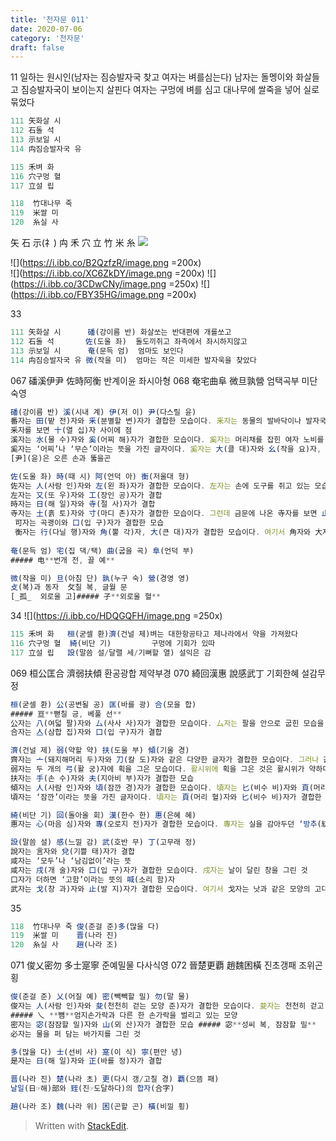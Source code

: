 ```yaml
---
title: '천자문 011'
date: 2020-07-06
category: '천자문'
draft: false
---
```

11 일하는 원시인(남자는 짐승발자국 찾고 여자는 벼를심는다)
남자는 돌멩이와 화살들고 짐승발자국이 보이는지 살핀다
여자는 구멍에 벼를 심고 
대나무에 쌀죽을 넣어 실로묶었다


```js
111 矢화살 시
112 石돌 석
113 示보일 시
114 禸짐승발자국 유

115 禾벼 화
116 穴구멍 혈
117 立설 립

118  竹대나무 죽
119  米쌀 미
120  糸실 사
```
矢 石 示(礻) 禸 禾 穴 立 竹 米 糸 
![](https://i.ibb.co/1QZf3Qd/2020-07-06-10-33-53.png)
      
 ![](https://i.ibb.co/B2QzfzR/image.png =200x)     
![](https://i.ibb.co/XC6ZkDY/image.png =200x)
![](https://i.ibb.co/3CDwCNy/image.png =250x)
![](https://i.ibb.co/FBY35HG/image.png =200x)

33
```js
111 矢화살 시      磻(강이름 반) 화살쏘는 반대편에 개를쏘고
112 石돌 석       佐(도울 좌)  돌도끼쥐고 좌측에서 좌시하지않고
113 示보일 시      奄(문득 엄)  엄마도 보인다
114 禸짐승발자국 유 微(작을 미)  엄마는 작은 미세한 발자욱을 찾았다
```
067 磻溪伊尹 佐時阿衡 	반계이윤 좌시아형
068 奄宅曲阜 微旦孰營    엄택곡부 미단숙영
```js
磻(강이름 반) 溪(시내 계) 伊(저 이) 尹(다스릴 윤)
番자는 田(밭 전)자와 釆(분별할 변)자가 결합한 모습이다. 釆자는 동물의 발바닥이나 발자국을 그린 것으로 ‘분별하다’라는 뜻
釆자를 보면 十(열 십)자 사이에 점
溪자는 水(물 수)자와 奚(어찌 해)자가 결합한 모습이다. 奚자는 머리채를 잡힌 여자 노비를 그린 것
奚자는 ‘어찌’나 ‘무슨’이라는 뜻을 가진 글자이다. 奚자는 大(클 대)자와 幺(작을 요)자, 爫(손톱 조)자가 결합한 모습
[尹](윤)은 오른 손과 뚫을곤

佐(도울 좌) 時(때 시) 阿(언덕 아) 衡(저울대 형)
佐자는 人(사람 인)자와 左(왼 좌)자가 결합한 모습이다. 左자는 손에 도구를 쥐고 있는 모습을 그린 것
左자는 又(또 우)자와 工(장인 공)자가 결합
時자는 日(해 일)자와 寺(절 사)자가 결합
寺자는 土(흙 토)자와 寸(마디 촌)자가 결합한 모습이다. 그런데 금문에 나온 寺자를 보면 止(발 지)자와 又(또 우)자가 그려져 있었다
 可자는 곡괭이와 口(입 구)자가 결합한 모습
 衡자는 行(다닐 행)자와 角(뿔 각)자, 大(큰 대)자가 결합한 모습이다. 여기서 角자와 大자는 뿔이 달린 소를 표현
 
奄(문득 엄) 宅(집 댁/택) 曲(굽을 곡) 阜(언덕 부)
##### 电**번개 전, 끌 예**

微(작을 미) 旦(아침 단) 孰(누구 숙) 營(경영 영)
攴(복)과 동자  攵칠 복, 글월 문
[_孤_  외로울 고]##### 孑**외로울 혈**
```
34
![](https://i.ibb.co/HDQGQFH/image.png =250x)
```js
115 禾벼 화   桓(굳셀 환)濟(건널 제)벼는 대한항공타고 제나라에서 약을 가져왔다
116 穴구멍 혈  綺(비단 기)         구멍에 기회가 있따
117 立설 립   設(말씀 설/달랠 세/기뻐할 열) 설익은 감
```
069 桓公匡合 濟弱扶傾  환공광합 제약부경
070 綺回漢惠 說感武丁 기회한혜 설감무정
```js
桓(굳셀 환) 公(공변될 공) 匡(바를 광) 合(모을 합)
##### 亘**뻗칠 긍, 베풀 선**
公자는 八(여덟 팔)자와 厶(사사 사)자가 결합한 모습이다. 厶자는 팔을 안으로 굽힌 모습을 그린 것으로 ‘사사롭다’라는 뜻
合자는 亼(삼합 집)자와 口(입 구)자가 결합

濟(건널 제) 弱(약할 약) 扶(도울 부) 傾(기울 경)
齊자는 亠(돼지해머리 두)자와 刀(칼 도)자와 같은 다양한 글자가 결합한 모습이다. 그러나 갑골문에서의 齊자는 매우 단순했었다. 齊자의 갑골문을 보면 곡식의 이삭이 나란히
弱자는 두 개의 弓(활 궁)자에 획을 그은 모습이다. 활시위에 획을 그은 것은 활시위가 약하다는 뜻을 표현
扶자는 手(손 수)자와 夫(지아비 부)자가 결합한 모습
傾자는 人(사람 인)자와 頃(잠깐 경)자가 결합한 모습이다. 頃자는 匕(비수 비)자와 頁(머리 혈)자가 결합한 것으로 마치 수저로 얼굴을 내리치는 듯한 모습
頃자는 ‘잠깐’이라는 뜻을 가진 글자이다. 頃자는 頁(머리 혈)자와 匕(비수 비)자가 결합한 모습이다. 頃자는 본래 ‘기울다’라는 뜻으로 만들어진 글자였다. 금문에 나온 頃자를 보면 마치 수저로 머리를 맞아 고개가 돌아간 듯한 모습으로 그려졌었다. 그래서 금문에서의 頃자는 ‘기울다’라는 뜻

綺(비단 기) 回(돌아올 회) 漢(한수 한) 惠(은혜 혜)
惠자는 心(마음 심)자와 專(오로지 전)자가 결합한 모습이다. 專자는 실을 감아두던 ‘방추(紡錘)’를 돌리는 모습

設(말씀 설) 感(느낄 감) 武(호반 무) 丁(고무래 정)
說자는 言자와 兌(기쁠 태)자가 결합
咸자는 ‘모두’나 ‘남김없이’라는 뜻
咸자는 戌(개 술)자와 口(입 구)자가 결합한 모습이다. 戌자는 날이 달린 창을 그린 것
口자가 더하면 ‘고함’이라는 뜻의 喊(소리 함)자
武자는 戈(창 과)자와 止(발 지)자가 결합한 모습이다. 여기서 戈자는 낫과 같은 모양의 고대 무기를 그린 것
```

35
```js
118  竹대나무 죽 俊(준걸 준)多(많을 다)
119  米쌀 미    晋(나라 진)
120  糸실 사    趙(나라 조)
```
071 俊乂密勿 多士寔寧 준예밀물  다사식영 
072 晉楚更覇 趙魏困橫 진초갱패  조위곤횡
```js
俊(준걸 준) 乂(어질 예) 密(빽빽할 밀) 勿(말 물)
俊자는 人(사람 인)자와 夋(천천히 걷는 모양 준)자가 결합한 모습이다. 夋자는 천천히 걷고 있는 사람을 표현
##### 乀 **뼘**엄지손가락과 다른 한 손가락을 벌리고 있는 모양
密자는 宓(잠잠할 밀)자와 山(뫼 산)자가 결합한 모습 ##### 宓**성씨 복, 잠잠할 밀**
必자는 물을 퍼 담는 바가지를 그린 것

多(많을 다) 士(선비 사) 寔(이 식) 寧(편안 녕)
是자는 日(해 일)자와 正(바를 정)자가 결합

晋(나라 진) 楚(나라 초) 更(다시 갱/고칠 경) 覇(으뜸 패)
날일(日☞해)部와 臸(진☞도달하다)의 합자(合字)

趙(나라 조) 魏(나라 위) 困(곤할 곤) 橫(비낄 횡)


```
> Written with [StackEdit](https://stackedit.io/).
<!--stackedit_data:
eyJoaXN0b3J5IjpbNTMxNzE5OTYxLC01MjcxMjM2MTksLTE3Mj
gzNjY5MiwxMTkxMTk3MjEyLC02MzYxOTAzNTAsMjA0MTIwNzIy
NSwyNDY5Nzg2MzksLTI1NzYyMTMzNiwyMTQwMTI0MTUyLC00OD
czMDIxNTEsLTE1NDIwOTM5OSwyOTg3NTMxMjEsNDcwNDUwMjQ3
LDE5Mzc5NjM0ODEsMjAwNzM1ODY4OCwxNDI0MTg0Mzk4LC00OT
U3ODQ2MywxMDcwMjM0NDc3LC0yMTMxMjg0NzkzLDIwNjg2MTAw
MzhdfQ==
-->